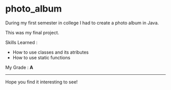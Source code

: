# photo_album

During my first semester in college I had to create a photo album in Java.

This was my final project.

Skills Learned :
  - How to use classes and its atributes
  - How to use static functions

My Grade : **A**

<hr>

Hope you find it interesting to see!
